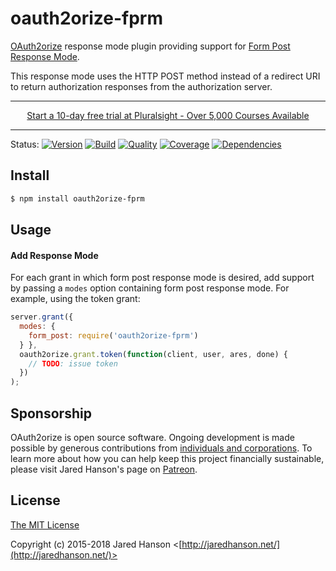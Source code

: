 # oauth2orize-fprm

[OAuth2orize](https://github.com/jaredhanson/oauth2orize) response mode plugin
providing support for [Form Post Response Mode](https://openid.net/specs/oauth-v2-form-post-response-mode-1_0.html).

This response mode uses the HTTP POST method instead of a redirect URI to return
authorization responses from the authorization server.

---

<p align="center"><a href="//pluralsight.pxf.io/c/1312135/448522/7490">Start a 10-day free trial at Pluralsight - Over 5,000 Courses Available</a></p>

---

Status:
[![Version](https://img.shields.io/npm/v/oauth2orize-fprm.svg?label=version)](https://www.npmjs.com/package/oauth2orize-fprm)
[![Build](https://img.shields.io/travis/jaredhanson/oauth2orize-fprm.svg)](https://travis-ci.org/jaredhanson/oauth2orize-fprm)
[![Quality](https://img.shields.io/codeclimate/github/jaredhanson/oauth2orize-fprm.svg?label=quality)](https://codeclimate.com/github/jaredhanson/oauth2orize-fprm)
[![Coverage](https://img.shields.io/coveralls/jaredhanson/oauth2orize-fprm.svg)](https://coveralls.io/r/jaredhanson/oauth2orize-fprm)
[![Dependencies](https://img.shields.io/david/jaredhanson/oauth2orize-fprm.svg)](https://david-dm.org/jaredhanson/oauth2orize-fprm)


## Install

```bash
$ npm install oauth2orize-fprm
```

## Usage

#### Add Response Mode

For each grant in which form post response mode is desired, add support by
passing a `modes` option containing form post response mode.  For example,
using the token grant:

```js
server.grant({ 
  modes: {
    form_post: require('oauth2orize-fprm')
  } }, 
  oauth2orize.grant.token(function(client, user, ares, done) {
    // TODO: issue token
  })
);
```

## Sponsorship

OAuth2orize is open source software.  Ongoing development is made possible by
generous contributions from [individuals and corporations](https://github.com/jaredhanson/oauth2orize/blob/master/SPONSORS.md).
To learn more about how you can help keep this project financially sustainable,
please visit Jared Hanson's page on [Patreon](https://www.patreon.com/jaredhanson).

## License

[The MIT License](http://opensource.org/licenses/MIT)

Copyright (c) 2015-2018 Jared Hanson <[http://jaredhanson.net/](http://jaredhanson.net/)>

